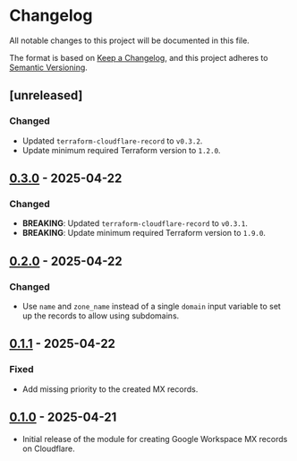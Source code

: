 # Changelog

All notable changes to this project will be documented in this file.

The format is based on [Keep a Changelog](https://keepachangelog.com/en/1.1.0/),
and this project adheres to
[Semantic Versioning](https://semver.org/spec/v2.0.0.html).

## [unreleased]

### Changed

- Updated `terraform-cloudflare-record` to `v0.3.2`.
- Update minimum required Terraform version to `1.2.0`.

## [0.3.0] - 2025-04-22

### Changed

- **BREAKING**: Updated `terraform-cloudflare-record` to `v0.3.1`.
- **BREAKING**: Update minimum required Terraform version to `1.9.0`.

## [0.2.0] - 2025-04-22

### Changed

- Use `name` and `zone_name` instead of a single `domain` input variable to set
  up the records to allow using subdomains.

## [0.1.1] - 2025-04-22

### Fixed

- Add missing priority to the created MX records.

## [0.1.0] - 2025-04-21

- Initial release of the module for creating Google Workspace MX records on
  Cloudflare.

[0.3.0]:
  https://github.com/visiosto/terraform-cloudflare-google-workspace/compare/v0.2.0...v0.3.0
[0.2.0]:
  https://github.com/visiosto/terraform-cloudflare-google-workspace/compare/v0.1.1...v0.2.0
[0.1.1]:
  https://github.com/visiosto/terraform-cloudflare-google-workspace/compare/v0.1.0...v0.1.1
[0.1.0]:
  https://github.com/visiosto/terraform-cloudflare-google-workspace/releases/tag/v0.1.0
